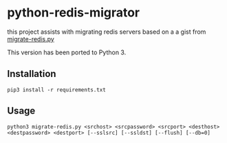 # python-redis-migrator
this project assists with migrating redis servers based on a a gist from [migrate-redis.py](https://gist.github.com/kitwalker12/517d99c3835975ad4d1718d28a63553e)

This version has been ported to Python 3.

## Installation

```
pip3 install -r requirements.txt
```

## Usage

```
python3 migrate-redis.py <srchost> <srcpassword> <srcport> <desthost> <destpassword> <destport> [--sslsrc] [--ssldst] [--flush] [--db=0]
```


